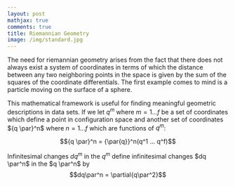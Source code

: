 ```yaml
---
layout: post
mathjax: true
comments: true
title: Riemannian Geometry
image: /img/standard.jpg
---
```


The need for riemannian geometry arises from the fact that there does not always exist a system of coordinates in 
terms of which the distance between any two neighboring points in the space is given by the sum of the squares of the 
coordinate differentials.  The first example comes to mind is a particle moving on the surface of a sphere. 

This mathematical framework is useful for finding meaningful geometric descriptions in data sets. 
If we let $q^m$ where $m=1 ... f$ be a set of coordinates which define a point in configuration space and another set of coordinates ${q \par}^n$ where $n=1 ... f$ which are functions of $q^m$:

$${q \par}^n = {\par{q}}^n(q^1 ... q^f)$$

Infinitesimal changes $dq^m$ in the $q^m$ define infinitesimal changes $dq \par^n$ in the $q \par^n$ by 
$$dq\par^n = \partial{q\par^2}$$

